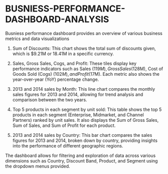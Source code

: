 # BUSNIESS-PERFORMANCE-DASHBOARD-ANALYSIS
Busniess  performance dashboard provides an overview of various business metrics and data visualizations


1. Sum of Discounts: This chart shows the total sum of discounts given, which is $9.21M or 18.41M in a specific currency.

2. Sales, Gross Sales, Cogs, and Profit: These tiles display key performance indicators such as Sales ($119M), Gross Sales ($128M), Cost of Goods Sold (Cogs) ($102M), and Profit ($17M). Each metric also shows the year-over-year (YoY) percentage change.

3. 2013 and 2014 sales by Month: This line chart compares the monthly sales figures for 2013 and 2014, allowing for trend analysis and comparison between the two years.

4. Top 5 products in each segment by unit sold: This table shows the top 5 products in each segment (Enterprise, Midmarket, and Channel Partners) ranked by unit sales. It also displays the Sum of Gross Sales, Sum of Sales, and Sum of Profit for each product.

5. 2013 and 2014 sales by Country: This bar chart compares the sales figures for 2013 and 2014, broken down by country, providing insights into the performance of different geographic regions.

The dashboard allows for filtering and exploration of data across various dimensions such as Country, Discount Band, Product, and Segment using the dropdown menus provided.
